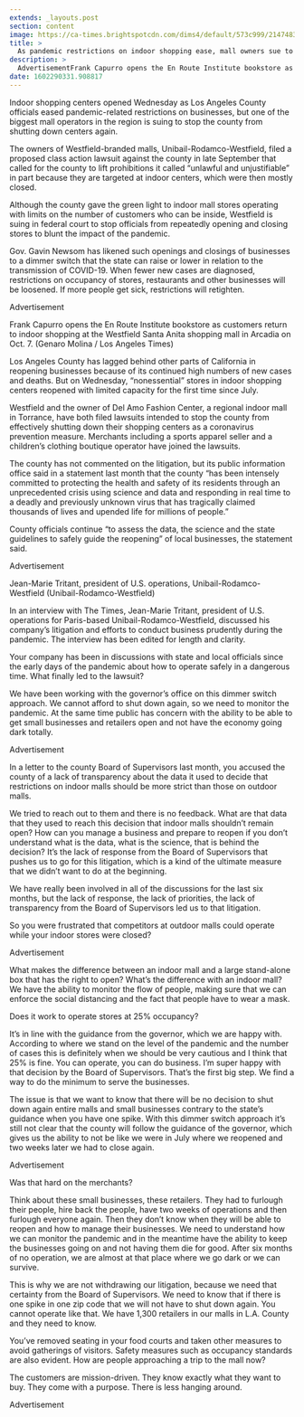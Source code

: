 ```yaml
--- 
extends: _layouts.post 
section: content 
image: https://ca-times.brightspotcdn.com/dims4/default/573c999/2147483647/strip/true/crop/6720x3528+0+476/resize/1200x630!/quality/90/?url=https%3A%2F%2Fcalifornia-times-brightspot.s3.amazonaws.com%2Ff9%2F7b%2F572c29a54ec8934c28e0bd52aef6%2Fla-photos-1staff-627820-fi-1007-westfield-lawsuit-covid-gem-010.jpg 
title: > 
  As pandemic restrictions on indoor shopping ease, mall owners sue to stop another shutdown 
description: > 
  AdvertisementFrank Capurro opens the En Route Institute bookstore as customers return to indoor shopping at the Westfield Santa Anita shopping mall in Arcadia on Oct. 7.But on Wednesday, “nonessential” stores in indoor shopping centers reopened with limited capacity for the first time since July.What are that data that they used to reach this decision that indoor malls shouldn’t remain open?AdvertisementWhat makes the difference between an indoor mall and a large stand-alone box that has the right to open?What’s the difference with an indoor mall? 
date: 1602290331.908817 
--- 
```

Indoor shopping centers opened Wednesday as Los Angeles County officials eased pandemic-related restrictions on businesses, but one of the biggest mall operators in the region is suing to stop the county from shutting down centers again.

The owners of Westfield-branded malls, Unibail-Rodamco-Westfield, filed a proposed class action lawsuit against the county in late September that called for the county to lift prohibitions it called “unlawful and unjustifiable” in part because they are targeted at indoor centers, which were then mostly closed.

Although the county gave the green light to indoor mall stores operating with limits on the number of customers who can be inside, Westfield is suing in federal court to stop officials from repeatedly opening and closing stores to blunt the impact of the pandemic.

Gov. Gavin Newsom has likened such openings and closings of businesses to a dimmer switch that the state can raise or lower in relation to the transmission of COVID-19. When fewer new cases are diagnosed, restrictions on occupancy of stores, restaurants and other businesses will be loosened. If more people get sick, restrictions will retighten.

Advertisement

Frank Capurro opens the En Route Institute bookstore as customers return to indoor shopping at the Westfield Santa Anita shopping mall in Arcadia on Oct. 7. (Genaro Molina / Los Angeles Times)

Los Angeles County has lagged behind other parts of California in reopening businesses because of its continued high numbers of new cases and deaths. But on Wednesday, “nonessential” stores in indoor shopping centers reopened with limited capacity for the first time since July.

Westfield and the owner of Del Amo Fashion Center, a regional indoor mall in Torrance, have both filed lawsuits intended to stop the county from effectively shutting down their shopping centers as a coronavirus prevention measure. Merchants including a sports apparel seller and a children’s clothing boutique operator have joined the lawsuits.

The county has not commented on the litigation, but its public information office said in a statement last month that the county “has been intensely committed to protecting the health and safety of its residents through an unprecedented crisis using science and data and responding in real time to a deadly and previously unknown virus that has tragically claimed thousands of lives and upended life for millions of people.”

County officials continue “to assess the data, the science and the state guidelines to safely guide the reopening” of local businesses, the statement said.

Advertisement

Jean-Marie Tritant, president of U.S. operations, Unibail-Rodamco-Westfield (Unibail-Rodamco-Westfield)

In an interview with The Times, Jean-Marie Tritant, president of U.S. operations for Paris-based Unibail-Rodamco-Westfield, discussed his company’s litigation and efforts to conduct business prudently during the pandemic. The interview has been edited for length and clarity.

Your company has been in discussions with state and local officials since the early days of the pandemic about how to operate safely in a dangerous time. What finally led to the lawsuit?

We have been working with the governor’s office on this dimmer switch approach. We cannot afford to shut down again, so we need to monitor the pandemic. At the same time public has concern with the ability to be able to get small businesses and retailers open and not have the economy going dark totally.

Advertisement

In a letter to the county Board of Supervisors last month, you accused the county of a lack of transparency about the data it used to decide that restrictions on indoor malls should be more strict than those on outdoor malls.

We tried to reach out to them and there is no feedback. What are that data that they used to reach this decision that indoor malls shouldn’t remain open? How can you manage a business and prepare to reopen if you don’t understand what is the data, what is the science, that is behind the decision? It’s the lack of response from the Board of Supervisors that pushes us to go for this litigation, which is a kind of the ultimate measure that we didn’t want to do at the beginning.

We have really been involved in all of the discussions for the last six months, but the lack of response, the lack of priorities, the lack of transparency from the Board of Supervisors led us to that litigation.

So you were frustrated that competitors at outdoor malls could operate while your indoor stores were closed?

Advertisement

What makes the difference between an indoor mall and a large stand-alone box that has the right to open? What’s the difference with an indoor mall? We have the ability to monitor the flow of people, making sure that we can enforce the social distancing and the fact that people have to wear a mask.

Does it work to operate stores at 25% occupancy?

It’s in line with the guidance from the governor, which we are happy with. According to where we stand on the level of the pandemic and the number of cases this is definitely when we should be very cautious and I think that 25% is fine. You can operate, you can do business. I’m super happy with that decision by the Board of Supervisors. That’s the first big step. We find a way to do the minimum to serve the businesses.

The issue is that we want to know that there will be no decision to shut down again entire malls and small businesses contrary to the state’s guidance when you have one spike. With this dimmer switch approach it’s still not clear that the county will follow the guidance of the governor, which gives us the ability to not be like we were in July where we reopened and two weeks later we had to close again.

Advertisement

Was that hard on the merchants?

Think about these small businesses, these retailers. They had to furlough their people, hire back the people, have two weeks of operations and then furlough everyone again. Then they don’t know when they will be able to reopen and how to manage their businesses. We need to understand how we can monitor the pandemic and in the meantime have the ability to keep the businesses going on and not having them die for good. After six months of no operation, we are almost at that place where we go dark or we can survive.

This is why we are not withdrawing our litigation, because we need that certainty from the Board of Supervisors. We need to know that if there is one spike in one zip code that we will not have to shut down again. You cannot operate like that. We have 1,300 retailers in our malls in L.A. County and they need to know.

You’ve removed seating in your food courts and taken other measures to avoid gatherings of visitors. Safety measures such as occupancy standards are also evident. How are people approaching a trip to the mall now?

The customers are mission-driven. They know exactly what they want to buy. They come with a purpose. There is less hanging around.

Advertisement